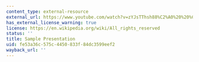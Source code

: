 ```yaml
---
content_type: external-resource
external_url: https://www.youtube.com/watch?v=zYJsTThsh88%C2%A0%20%20%C2%A0%C2%A0%C2%A0
has_external_license_warning: true
license: https://en.wikipedia.org/wiki/All_rights_reserved
status: ''
title: Sample Presentation
uid: fe53a36c-575c-4450-833f-84dc3599eef2
wayback_url: ''
---
```

